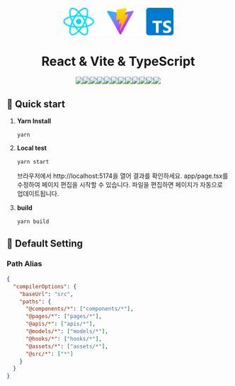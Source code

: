 <p align="center">
    <img alt="Gatsby" src="../assets/images/img-react-vite.png" width="250" />
</p>
<h1 align="center">
  React & Vite & TypeScript 
</h1>
<div align=center style="max-width: 445px;margin: 0 auto;">
    <img src="https://img.shields.io/badge/javascript-edda1c?style=for-the-badge&logo=javascript&logoColor=white"><img src="https://img.shields.io/badge/typescript-2f74c0?style=for-the-badge&logo=typescript&logoColor=white"><img src="https://img.shields.io/badge/react-61DAFB?style=for-the-badge&logo=react&logoColor=white"><img src="https://img.shields.io/badge/vite-646CFF?style=for-the-badge&logo=vite&logoColor=white"><img src="https://img.shields.io/badge/post css-DD3A0A?style=for-the-badge&logo=postcss&logoColor=white"><img src="https://img.shields.io/badge/tailwind css-06B6D4?style=for-the-badge&logo=tailwindcss&logoColor=white"><img src="https://img.shields.io/badge/yarn-2C8EBB?style=for-the-badge&logo=yarn&logoColor=white"><img src="https://img.shields.io/badge/storybook-FF4785?style=for-the-badge&logo=storybook&logoColor=white"><img src="https://img.shields.io/badge/amazon s3-569A31?style=for-the-badge&logo=amazons3&logoColor=white"><img src="https://img.shields.io/badge/github actions-2088FF?style=for-the-badge&logo=githubactions&logoColor=white"><img src="https://img.shields.io/badge/eslint-4B32C3?style=for-the-badge&logo=eslint&logoColor=white"><img src="https://img.shields.io/badge/prettier-F7B93E?style=for-the-badge&logo=prettier&logoColor=white">
</div>

## 🚀 Quick start

1.  **Yarn Install**

    ```shell
    yarn
    ```

2.  **Local test**

    ```shell
    yarn start
    ```

    브라우저에서 http://localhost:5174을 열어 결과를 확인하세요.
    app/page.tsx를 수정하여 페이지 편집을 시작할 수 있습니다. 파일을 편집하면 페이지가 자동으로 업데이트됩니다.

3.  **build**
    ```shell
    yarn build
    ```

## 🚀 Default Setting

### Path Alias

```json
{
  "compilerOptions": {
    "baseUrl": "src",
    "paths": {
      "@components/*": ["components/*"],
      "@pages/*": ["pages/*"],
      "@apis/*": ["apis/*"],
      "@models/*": ["models/*"],
      "@hooks/*": ["hooks/*"],
      "@assets/*": ["assets/*"],
      "@src/*": ["*"]
    }
  }
}
```
